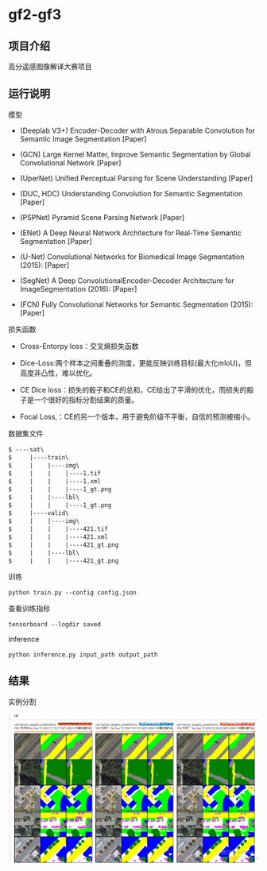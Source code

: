 # gf2-gf3

## 项目介绍

高分遥感图像解译大赛项目

## 运行说明

模型

- (Deeplab V3+) Encoder-Decoder with Atrous Separable Convolution for Semantic Image Segmentation [Paper]

- (GCN) Large Kernel Matter, Improve Semantic Segmentation by Global Convolutional Network [Paper]

- (UperNet) Unified Perceptual Parsing for Scene Understanding [Paper]

- (DUC, HDC) Understanding Convolution for Semantic Segmentation [Paper]

- (PSPNet) Pyramid Scene Parsing Network [Paper]

- (ENet) A Deep Neural Network Architecture for Real-Time Semantic Segmentation [Paper]

- (U-Net) Convolutional Networks for Biomedical Image Segmentation (2015): [Paper]

- (SegNet) A Deep ConvolutionalEncoder-Decoder Architecture for ImageSegmentation (2016): [Paper]

- (FCN) Fully Convolutional Networks for Semantic Segmentation (2015): [Paper]


损失函数

- Cross-Entorpy loss：交叉熵损失函数

- Dice-Loss:两个样本之间重叠的测度，更能反映训练目标(最大化mIoU)，但高度非凸性，难以优化。


- CE Dice loss：损失的骰子和CE的总和，CE给出了平滑的优化，而损失的骰子是一个很好的指标分割结果的质量。

- Focal Loss,：CE的另一个版本，用于避免阶级不平衡，自信的预测被缩小。

数据集文件

```shell
$ ----sat\
$     |----train\
$     |    |----img\
$     |    |    |----1.tif
$     |    |    |----1.xml
$     |    |    |----1_gt.png
$     |    |----lbl\
$     |    |    |----1_gt.png
$     |----valid\
$     |    |----img\
$     |    |    |----421.tif
$     |    |    |----421.xml
$     |    |    |----421_gt.png
$     |    |----lbl\
$     |    |    |----421_gt.png

```
训练

```
python train.py --config config.json
```



查看训练指标

```
tensorboard --logdir saved
```


inference

```
python inference.py input_path output_path
```
## 结果

实例分割

<img src='images/3.png' width=600>
